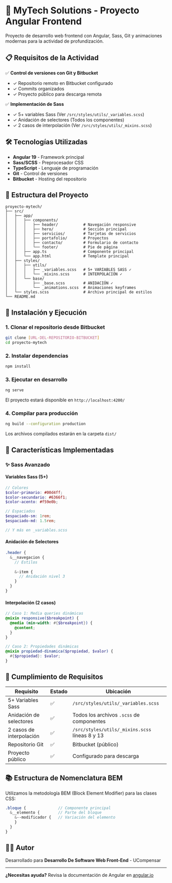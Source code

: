 # 🚀 MyTech Solutions - Proyecto Angular Frontend

Proyecto de desarrollo web frontend con Angular, Sass, Git y animaciones modernas para la actividad de profundización.

## 📋 Requisitos de la Actividad

✅ **Control de versiones con Git y Bitbucket**
- ✓ Repositorio remoto en Bitbucket configurado
- ✓ Commits organizados
- ✓ Proyecto público para descarga remota

✅ **Implementación de Sass**
- ✓ 5+ variables Sass (Ver `/src/styles/utils/_variables.scss`)
- ✓ Anidación de selectores (Todos los componentes)
- ✓ 2 casos de interpolación (Ver `/src/styles/utils/_mixins.scss`)

## 🛠️ Tecnologías Utilizadas

- **Angular 19** - Framework principal
- **Sass/SCSS** - Preprocesador CSS
- **TypeScript** - Lenguaje de programación
- **Git** - Control de versiones
- **Bitbucket** - Hosting del repositorio

## 📁 Estructura del Proyecto

```
proyecto-mytech/
├── src/
│   ├── app/
│   │   ├── components/
│   │   │   ├── header/           # Navegación responsive
│   │   │   ├── hero/             # Sección principal
│   │   │   ├── servicios/        # Tarjetas de servicios
│   │   │   ├── portafolio/       # Proyectos
│   │   │   ├── contacto/         # Formulario de contacto
│   │   │   └── footer/           # Pie de página
│   │   ├── app.ts                # Componente principal
│   │   └── app.html              # Template principal
│   ├── styles/
│   │   ├── utils/
│   │   │   ├── _variables.scss   # 5+ VARIABLES SASS ✓
│   │   │   └── _mixins.scss      # INTERPOLACIÓN ✓
│   │   └── base/
│   │       ├── _base.scss        # ANIDACIÓN ✓
│   │       └── _animations.scss  # Animaciones keyframes
│   └── styles.scss               # Archivo principal de estilos
└── README.md
```

## 🚀 Instalación y Ejecución

### 1. Clonar el repositorio desde Bitbucket

```bash
git clone [URL-DEL-REPOSITORIO-BITBUCKET]
cd proyecto-mytech
```

### 2. Instalar dependencias

```bash
npm install
```

### 3. Ejecutar en desarrollo

```bash
ng serve
```

El proyecto estará disponible en `http://localhost:4200/`

### 4. Compilar para producción

```bash
ng build --configuration production
```

Los archivos compilados estarán en la carpeta `dist/`

## 📝 Características Implementadas

### ✨ Sass Avanzado

#### Variables Sass (5+)
```scss
// Colores
$color-primario: #00d4ff;
$color-secundario: #6366f1;
$color-acento: #f59e0b;

// Espaciados
$espaciado-sm: 1rem;
$espaciado-md: 1.5rem;

// Y más en _variables.scss
```

#### Anidación de Selectores
```scss
.header {
  &__navegacion {
    // Estilos
    
    &-item {
      // Anidación nivel 3
    }
  }
}
```

#### Interpolación (2 casos)
```scss
// Caso 1: Media queries dinámicas
@mixin responsive($breakpoint) {
  @media (min-width: #{$breakpoint}) {
    @content;
  }
}

// Caso 2: Propiedades dinámicas
@mixin propiedad-dinamica($propiedad, $valor) {
  #{$propiedad}: $valor;
}
```

## 🎯 Cumplimiento de Requisitos

| Requisito | Estado | Ubicación |
|-----------|--------|-----------|
| 5+ Variables Sass | ✅ | `/src/styles/utils/_variables.scss` |
| Anidación de selectores | ✅ | Todos los archivos `.scss` de componentes |
| 2 casos de interpolación | ✅ | `/src/styles/utils/_mixins.scss` líneas 8 y 13 |
| Repositorio Git | ✅ | Bitbucket (público) |
| Proyecto público | ✅ | Configurado para descarga |

## 📚 Estructura de Nomenclatura BEM

Utilizamos la metodología BEM (Block Element Modifier) para las clases CSS:

```scss
.bloque {              // Componente principal
  &__elemento {        // Parte del bloque
    &--modificador {   // Variación del elemento
    }
  }
}
```

## 👨‍💻 Autor

Desarrollado para **Desarrollo De Software Web Front-End** - UCompensar

---

**¿Necesitas ayuda?** Revisa la documentación de Angular en [angular.io](https://angular.io)
